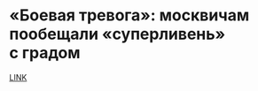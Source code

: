 # «Боевая тревога»: москвичам пообещали «суперливень» с градом



[LINK](https://varlamov.ru/4300762.html)